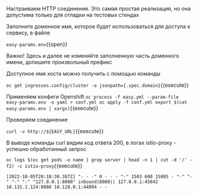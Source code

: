Настраиваем HTTP соединение. Это самая простая реализация, но она допустима только для отладки на тестовых стендах

Заполните доменное имя, которое будет использоваться для доступа к сервису, в файле

`easy-params.env`{{open}}

Важно! Здесь и далее не изменяйте заполненную часть доменного имени, допишите произвольный префикс

Доступное имя хоста можно получить с помощью команды

`oc get ingresses.config/cluster -o jsonpath={.spec.domain}`{{execute}}

Применяем конфиги Openshift
`oc process -f easy.yml --param-file easy-params.env -o yaml > conf.yml
oc apply -f conf.yml
export $(cat easy-params.env | xargs)`{{execute}}

Проверяем соединение

`curl -v http://${EASY_URL}`{{execute}}

В выводе команды curl видим код ответа 200, в логах istio-proxy - успешно обработанный запрос

`oc logs $(oc get pods -o name | grep server | head -n 1 | cut -d '/' -f2) -c istio-proxy`{{execute}}

`[2022-10-05T20:18:30.387Z] "- - -" 0 - - - "-" 1503 600 15005 - "-" "-" "-" "-" "127.0.0.1:8080" inbound|8080|| 127.0.0.1:45842 10.131.1.124:8080 10.128.0.1:44094 - -`
